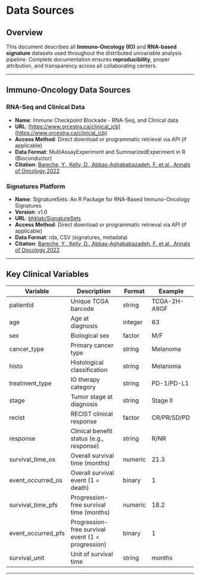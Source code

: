 # Data Sources

## Overview

This document describes all **Immuno-Oncology (IO)** and **RNA-based signature** datasets used throughout the distributed univariable analysis pipeline. Complete documentation ensures **reproducibility**, proper attribution, and transparency across all collaborating centers.

---

## Immuno-Oncology Data Sources

### RNA-Seq and Clinical Data

- **Name**: Immune Checkpoint Blockade - RNA-Seq, and Clinical data
- **URL**: [https://www.orcestra.ca/clinical_icb](https://www.orcestra.ca/clinical_icb)
- **Access Method**: Direct download or programmatic retrieval via API (if applicable)
- **Data Format**: MultiAssayExperiment and SummarizedExperiment in R (Bioconductor)
- **Citation**: [Bareche, Y., Kelly, D., Abbas-Aghababazadeh, F. et al., Annals of Oncology 2022](https://pubmed.ncbi.nlm.nih.gov/36055464/)

### Signatures Platform

- **Name**: SignatureSets: An R Package for RNA-Based Immuno-Oncology Signatures
- **Version**: v1.0
- **URL**: [bhklab/SignatureSets](https://github.com/bhklab/SignatureSets)
- **Access Method**: Direct download or programmatic retrieval via API (if applicable)
- **Data Format**: rda, CSV (signatures, metadata)
- **Citation**: [Bareche, Y., Kelly, D., Abbas-Aghababazadeh, F. et al., Annals of Oncology 2022](https://pubmed.ncbi.nlm.nih.gov/36055464/)

---


## Key Clinical Variables

| Variable            | Description                                       | Format   | Example      |
|---------------------|---------------------------------------------------|----------|--------------|
| patientid           | Unique TCGA barcode                               | string   | TCGA-2H-A9GF |
| age                 | Age at diagnosis                                  | integer  | 63           |
| sex                 | Biological sex                                    | factor   | M/F          |
| cancer_type         | Primary cancer type                               | string   | Melanoma     |
| histo               | Histological classification                       | string   | Melanoma     |
| treatment_type      | IO therapy category                               | string   | PD-1/PD-L1   |
| stage               | Tumor stage at diagnosis                          | string   | Stage II     |
| recist              | RECIST clinical response                          | factor   | CR/PR/SD/PD  |
| response            | Clinical benefit status (e.g., response)          | string   | R/NR         |
| survival_time_os    | Overall survival time (months)                    | numeric  | 21.3         |
| event_occurred_os   | Overall survival event (1 = death)                | binary   | 1            |
| survival_time_pfs   | Progression-free survival time (months)           | numeric  | 18.2         |
| event_occurred_pfs  | Progression-free survival event (1 = progression) | binary   | 1            |
| survival_unit       | Unit of survival time                             | string   | months       |

---

